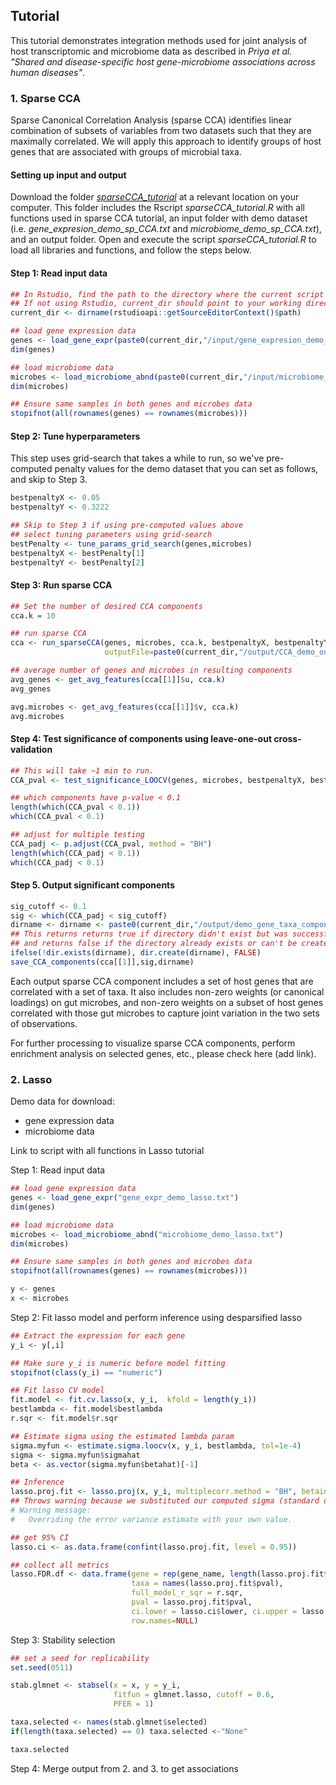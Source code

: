 ## Tutorial
This tutorial demonstrates integration methods used for joint analysis of host transcriptomic and microbiome data as described in _Priya et al. "Shared and disease-specific host gene-microbiome associations across human diseases"_.

### 1. Sparse CCA
Sparse Canonical Correlation Analysis (sparse CCA) identifies linear combination of subsets of variables from two datasets such that they are maximally correlated. We will apply this approach to identify groups of host genes that are associated with groups of microbial taxa.   

#### Setting up input and output

Download the folder [_sparseCCA_tutorial_](https://github.com/blekhmanlab/host_gene_microbiome_interactions/blob/main/Tutorial/sparseCCA_tutorial.zip) at a relevant location on your computer. This folder includes the Rscript _sparseCCA_tutorial.R_ with all functions used in sparse CCA tutorial, an input folder with demo dataset (i.e. _gene_expresion_demo_sp_CCA.txt_ and _microbiome_demo_sp_CCA.txt_), and an output folder. 
Open and execute the script _sparseCCA_tutorial.R_ to load all libraries and functions, and follow the steps below.    

#### Step 1: Read input data

```R
## In Rstudio, find the path to the directory where the current script is located.
## If not using Rstudio, current_dir should point to your working directory for this demo.
current_dir <- dirname(rstudioapi::getSourceEditorContext()$path)

## load gene expression data
genes <- load_gene_expr(paste0(current_dir,"/input/gene_expresion_demo_sp_CCA.txt"))
dim(genes)

## load microbiome data
microbes <- load_microbiome_abnd(paste0(current_dir,"/input/microbiome_demo_sp_CCA.txt"))
dim(microbes)

## Ensure same samples in both genes and microbes data
stopifnot(all(rownames(genes) == rownames(microbes)))
```

#### Step 2: Tune hyperparameters

This step uses grid-search that takes a while to run, so we've pre-computed penalty values for the demo dataset that you can set as follows, and skip to Step 3.
```R
bestpenaltyX <- 0.05
bestpenaltyY <- 0.3222
```

```R
## Skip to Step 3 if using pre-computed values above
## select tuning parameters using grid-search
bestPenalty <- tune_params_grid_search(genes,microbes)
bestpenaltyX <- bestPenalty[1]
bestpenaltyY <- bestPenalty[2]
```

#### Step 3: Run sparse CCA

```R
## Set the number of desired CCA components
cca.k = 10

## run sparse CCA
cca <- run_sparseCCA(genes, microbes, cca.k, bestpenaltyX, bestpenaltyY,
                     outputFile=paste0(current_dir,"/output/CCA_demo_output_",bestpenaltyX,"_",bestpenaltyY,".txt"))

## average number of genes and microbes in resulting components
avg_genes <- get_avg_features(cca[[1]]$u, cca.k)
avg_genes

avg.microbes <- get_avg_features(cca[[1]]$v, cca.k)
avg.microbes
```

#### Step 4: Test significance of components using leave-one-out cross-validation

```R
## This will take ~1 min to run. 
CCA_pval <- test_significance_LOOCV(genes, microbes, bestpenaltyX, bestpenaltyY, cca.k)

## which components have p-value < 0.1
length(which(CCA_pval < 0.1)) 
which(CCA_pval < 0.1)

## adjust for multiple testing
CCA_padj <- p.adjust(CCA_pval, method = "BH")
length(which(CCA_padj < 0.1))
which(CCA_padj < 0.1)
```

#### Step 5. Output significant components

```R
sig_cutoff <- 0.1 
sig <- which(CCA_padj < sig_cutoff)
dirname <- dirname <- paste0(current_dir,"/output/demo_gene_taxa_components/")
## This returns returns true if directory didn't exist but was successfully created,
## and returns false if the directory already exists or can't be created.
ifelse(!dir.exists(dirname), dir.create(dirname), FALSE)
save_CCA_components(cca[[1]],sig,dirname)
```
Each output sparse CCA component includes a set of host genes that are correlated with a set of taxa. It also includes non-zero weights (or canonical loadings) on gut microbes, and non-zero weights on a subset of host genes correlated with those gut microbes to capture joint variation in the two sets of observations.   

For further processing to visualize sparse CCA components, perform enrichment analysis on selected genes, etc., please check here (add link).

### 2. Lasso

Demo data for download:
- gene expression data
- microbiome data

Link to script with all functions in Lasso tutorial

Step 1: Read input data
```R
## load gene expression data
genes <- load_gene_expr("gene_expr_demo_lasso.txt")
dim(genes)

## load microbiome data
microbes <- load_microbiome_abnd("microbiome_demo_lasso.txt")
dim(microbes)

## Ensure same samples in both genes and microbes data
stopifnot(all(rownames(genes) == rownames(microbes)))

y <- genes
x <- microbes
```

Step 2: Fit lasso model and perform inference using desparsified lasso
```R
## Extract the expression for each gene
y_i <- y[,i]

## Make sure y_i is numeric before model fitting 
stopifnot(class(y_i) == "numeric")

## Fit lasso CV model
fit.model <- fit.cv.lasso(x, y_i,  kfold = length(y_i))
bestlambda <- fit.model$bestlambda
r.sqr <- fit.model$r.sqr

## Estimate sigma using the estimated lambda param
sigma.myfun <- estimate.sigma.loocv(x, y_i, bestlambda, tol=1e-4)
sigma <- sigma.myfun$sigmahat
beta <- as.vector(sigma.myfun$betahat)[-1]

## Inference 
lasso.proj.fit <- lasso.proj(x, y_i, multiplecorr.method = "BH", betainit = beta, sigma = sigma, suppress.grouptesting = T)
## Throws warning because we substituted our computed sigma (standard deviation of error term or noise)
# Warning message:
#   Overriding the error variance estimate with your own value.

## get 95% CI
lasso.ci <- as.data.frame(confint(lasso.proj.fit, level = 0.95))

## collect all metrics
lasso.FDR.df <- data.frame(gene = rep(gene_name, length(lasso.proj.fit$pval)), 
                           taxa = names(lasso.proj.fit$pval), 
                           full_model_r_sqr = r.sqr,
                           pval = lasso.proj.fit$pval, 
                           ci.lower = lasso.ci$lower, ci.upper = lasso.ci$upper,
                           row.names=NULL)
```


Step 3: Stability selection

```R
## set a seed for replicability
set.seed(0511)

stab.glmnet <- stabsel(x = x, y = y_i,
                       fitfun = glmnet.lasso, cutoff = 0.6,
                       PFER = 1)

taxa.selected <- names(stab.glmnet$selected)
if(length(taxa.selected) == 0) taxa.selected <-"None"

taxa.selected
```

Step 4: Merge output from 2. and 3. to get associations






